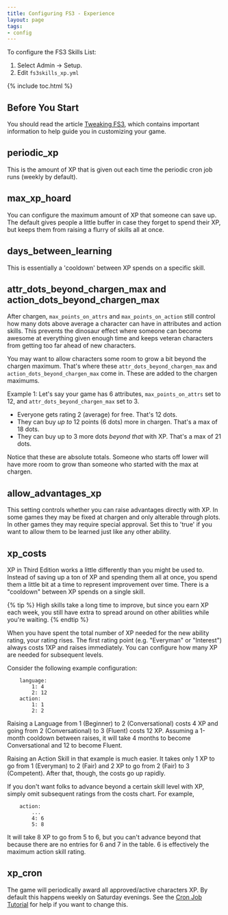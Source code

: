 ```yaml
---
title: Configuring FS3 - Experience
layout: page
tags:
- config
---
```


To configure the FS3 Skills List:

1. Select Admin -> Setup.
2. Edit `fs3skills_xp.yml`

{% include toc.html %}

## Before You Start

You should read the article [Tweaking FS3](http://aresmush.com/fs3/fs3-3/tweaking-fs3.html), which contains important information to help guide you in customizing your game.

## periodic_xp

This is the amount of XP that is given out each time the periodic cron job runs (weekly by default).

## max_xp_hoard

You can configure the maximum amount of XP that someone can save up.  The default gives people a little buffer in case they forget to spend their XP, but keeps them from raising a flurry of skills all at once.

## days_between_learning

This is essentially a 'cooldown' between XP spends on a specific skill.

## attr_dots_beyond_chargen_max and action_dots_beyond_chargen_max

After chargen, `max_points_on_attrs` and `max_points_on_action` still control how many dots above average a character can have in attributes and action skills.  This prevents the dinosaur effect where someone can become awesome at everything given enough time and keeps veteran characters from getting too far ahead of new characters.

You may want to allow characters some room to grow a bit beyond the chargen maximum.  That's where these `attr_dots_beyond_chargen_max` and `action_dots_beyond_chargen_max` come in.  These are added to the chargen maximums.

Example 1:  Let's say your game has 6 attributes, `max_points_on_attrs` set to 12, and `attr_dots_beyond_chargen_max` set to 3.

* Everyone gets rating 2 (average) for free.  That's 12 dots.
* They can buy *up to* 12 points (6 dots) more in chargen.  That's a max of 18 dots.
* They can buy up to 3 more dots *beyond that* with XP.  That's a max of 21 dots.

Notice that these are absolute totals.  Someone who starts off lower will have more room to grow than someone who started with the max at chargen.  

## allow_advantages_xp

This setting controls whether you can raise advantages directly with XP.  In some games they may be fixed at chargen and only alterable through plots.  In other games they may require special approval.  Set this to 'true' if you want to allow them to be learned just like any other ability.

## xp_costs

XP in Third Edition works a little differently than you might be used to.  Instead of saving up a ton of XP and spending them all at once, you spend them a little bit at a time to represent improvement over time.  There is a "cooldown" between XP spends on a single skill.

{% tip %} 
High skills take a long time to improve, but since you earn XP each week, you still have extra to spread around on other abilities while you're waiting.
{% endtip %}

When you have spent the total number of XP needed for the new ability rating, your rating rises.  The first rating point (e.g. "Everyman" or "Interest") always costs 1XP and raises immediately.  You can configure how many XP are needed for subsequent levels.

Consider the following example configuration: 

        language:
            1: 4
            2: 12
        action:
            1: 1
            2: 2

Raising a Language from 1 (Beginner) to 2 (Conversational) costs 4 XP and going from 2 (Conversational) to 3 (Fluent) costs 12 XP.  Assuming a 1-month cooldown between raises, it will take 4 months to become Conversational and 12 to become Fluent.

Raising an Action Skill in that example is much easier.  It takes only 1 XP to go from 1 (Everyman) to 2 (Fair) and 2 XP to go from 2 (Fair) to 3 (Competent).  After that, though, the costs go up rapidly.  

If you don't want folks to advance beyond a certain skill level with XP, simply omit subsequent ratings from the costs chart.  For example, 

        action:
            ...
            4: 6
            5: 8

It will take 8 XP to go from 5 to 6, but you can't advance beyond that because there are no entries for 6 and 7 in the table.  6 is effectively the maximum action skill rating.

## xp_cron

The game will periodically award all approved/active characters XP.  By default this happens weekly on Saturday evenings.  See the [Cron Job Tutorial](http://www.aresmush.com/tutorials/code/cron.html) for help if you want to change this.
